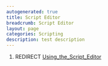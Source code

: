 ```yaml
---
autogenerated: true
title: Script Editor
breadcrumb: Script Editor
layout: page
categories: Scripting
description: test description
---
```


1.  REDIRECT [Using\_the\_Script\_Editor](Using_the_Script_Editor )


